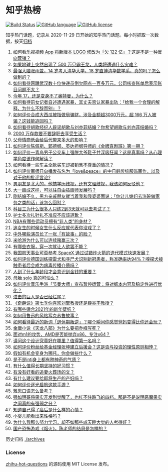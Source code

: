 # 知乎热榜
[![Build Status](https://github.com/ToWeLong/zhihu-hot-questions/workflows/CI/badge.svg)](https://github.com/ToWeLong/zhihu-hot-questions/actions)
[![GitHub language](https://img.shields.io/badge/language-golang-orange.svg)](https://golang.org/)
[![GitHub license](https://img.shields.io/github/license/ToWeLong/zhihu-hot-questions)](https://github.com/ToWeLong/zhihu-hot-questions/blob/main/LICENSE)

知乎热门话题，记录从 2020-11-29 日开始的知乎热门话题。每小时抓取一次数据，按天[归档](./archives)

<!-- BEGIN -->

1. [如何看乐视视频 App 将新版本 LOGO 修改为「欠 122 亿」？这是不是一种反向营销？](https://www.zhihu.com/question/443183209)
1. [如果地球上突然出现了 500 万只霸王龙，人类将遭遇什么灾难？](https://www.zhihu.com/question/443038227)
1. [最强大脑张雨萱，14 岁考入清华大学，18 岁直博清华数学系，真的吗？怎么做到的？](https://www.zhihu.com/question/441843589)
1. [如何看待网曝武汉数十位快递员倒欠网点一百多万元，公司核查账单后表示账目问题不大？](https://www.zhihu.com/question/443074665)
1. [今年 17，还是变身不了奥特曼，为什么？](https://www.zhihu.com/question/373409849)
1. [如何看待前女记者自述遭遇家暴，其丈夫否认家暴出轨：「给我一个合理的解释，为什么不辞而别」？](https://www.zhihu.com/question/443259930)
1. [如何评价合成大西瓜被指做局骗财，涉及金额超3000万元，超 166 万人被骗？这钱能追回吗？](https://www.zhihu.com/question/443284167)
1. [如何看待胡歌经纪人辟谣胡歌与刘亦菲结婚？你希望胡歌与刘亦菲结婚吗？](https://www.zhihu.com/question/442695966)
1. [2000 万存款要不要辞职去享受生活？](https://www.zhihu.com/question/441054579)
1. [父母情商低会给后代带来多大的影响？](https://www.zhihu.com/question/38642896)
1. [如何评价陈佩斯、郭德纲、英达担纲导师的《金牌喜剧班》第一期？](https://www.zhihu.com/question/443189074)
1. [如何评价一青岛男子公交车上强脱大爷鞋子并深吸狂闻？这是真事吗？从心理学角度该作何解读？](https://www.zhihu.com/question/443252251)
1. [如何看待一些车主全款买车却被销售不尊重的情况？](https://www.zhihu.com/question/441010813)
1. [如何评价画师日向桶发布名为「love&peace」的中日韩传统服饰画作，以及对于他的批评言论?](https://www.zhihu.com/question/443222196)
1. [男朋友是北大的，他搞学历歧视，还有文理歧视，我该如何反驳他？](https://www.zhihu.com/question/442984075)
1. [大一画成这样，可以往自由插画师发展吗？](https://www.zhihu.com/question/436767867)
1. [刚结婚不久，男方亲戚朋友就当着我和我婆婆面说：「你让儿媳妇去洗碗做家务之类的话」该怎么回怼？](https://www.zhihu.com/question/345592311)
1. [科目三为什么很多人只练2到3天就可以去考试了？](https://www.zhihu.com/question/290475667)
1. [护士多次扎针扎不准应不应该道歉？](https://www.zhihu.com/question/442703278)
1. [NBA有哪些运动员拥有“非人类”的身材？](https://www.zhihu.com/question/440025781)
1. [追女生的时候女生什么反应就代表你没戏了？](https://www.zhihu.com/question/437267039)
1. [中外哪些演员长了一张「有故事」的脸？](https://www.zhihu.com/question/433846909)
1. [米哈游为什么可以连续赌赢三次？](https://www.zhihu.com/question/429700140)
1. [有哪些衣服，穿一次就让人欲罢不能？](https://www.zhihu.com/question/394037020)
1. [我国航天事业可否参考 SpaceX 通过试错炸火箭的迭代模式快速发展？](https://www.zhihu.com/question/442942573)
1. [如何评价德国训练探雷犬和寻尸犬识别新冠患者，称准确率达94%？嗅探犬接触患者后会成为病毒传播介质吗？](https://www.zhihu.com/question/442962994)
1. [人到了什么年龄段才会意识到金钱的重要？](https://www.zhihu.com/question/437869213)
1. [母胎 solo 真的可怕么？](https://www.zhihu.com/question/440053207)
1. [如何评价音乐手游「节奏大师」宣布暂停运营：将对版本内容及稳定性进行优化？](https://www.zhihu.com/question/442983999)
1. [进击的巨人是否已经烂尾？](https://www.zhihu.com/question/420825592)
1. [《奇葩说》第七季你喜欢刘擎教授还是薛兆丰教授？](https://www.zhihu.com/question/443046342)
1. [有哪些适合2021年的新年壁纸？](https://www.zhihu.com/question/436985760)
1. [如何用鲁迅的风格写克苏鲁故事？](https://www.zhihu.com/question/68136237)
1. [如何看待最近的新词「退休期叛逆」？哪个瞬间你感觉爸妈变得比你还会玩？](https://www.zhihu.com/question/442972927)
1. [金庸小说《天龙八部》为什么要把乔峰写死？](https://www.zhihu.com/question/442949301)
1. [面对m1的攻势，AMD是否能抛弃x86，专注x64？](https://www.zhihu.com/question/442961553)
1. [请问这个设计究竟好在哪里？值得第一名吗？](https://www.zhihu.com/question/442988303)
1. [如何评价粉丝给基金经理张坤建立后援会？这是否与投资的理性原则相悖？](https://www.zhihu.com/question/441288259)
1. [假如有机会变身为哪吒，你会做些什么？](https://www.zhihu.com/question/442974601)
1. [是不是intj身上都有种神奇的气质？](https://www.zhihu.com/question/352238940)
1. [有什么值得长期坚持的好习惯？](https://www.zhihu.com/question/440957405)
1. [有没有好看的追妻火葬场的文？](https://www.zhihu.com/question/402113685)
1. [有什么建议要给即将生产的产妇吗？](https://www.zhihu.com/question/442430121)
1. [如何评价逐光启航这款手游？](https://www.zhihu.com/question/441134094)
1. [雅思口语怎么备考？](https://www.zhihu.com/question/35043813)
1. [强如明哥将果实开发到觉醒了，也扛不住路飞的四档，那是不是说明恶魔果实之间真的有强弱之分？](https://www.zhihu.com/question/442677196)
1. [知道自己得了癌后是什么样的心情？](https://www.zhihu.com/question/265737389)
1. [小婴儿能看出来性格吗？](https://www.zhihu.com/question/354816522)
1. [为什么我那么努力学习，却不如那些成天睡大觉的人考得好？](https://www.zhihu.com/question/437848762)
1. [国产恐怖游戏《烟火》，陈老师的结局是怎样的？](https://www.zhihu.com/question/442923176)

<!-- END -->

历史归档 [./archives](./archives)


### License
[zhihu-hot-questions](https://github.com/towelong/zhihu-hot-questions) 的源码使用 MIT License 发布。